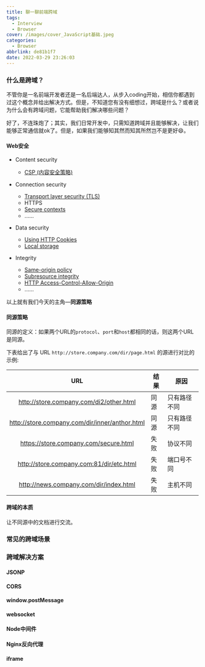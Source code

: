```yaml
---
title: 聊一聊前端跨域
tags:
  - Interview
  - Browser
cover: /images/cover_JavaScript基础.jpeg
categories:
  - Browser
abbrlink: de81b1f7
date: 2022-03-29 23:26:03
---
```


### 什么是跨域？

不管你是一名前端开发者还是一名后端达人，从步入coding开始，相信你都遇到过这个概念并给出解决方式。但是，不知道您有没有细想过，跨域是什么？或者说为什么会有跨域问题，它能帮助我们解决哪些问题？

好了，不连珠炮了；其实，我们日常开发中，只需知道跨域并且能够解决，让我们能够正常通信就ok了。但是，如果我们能够知其然而知其所然岂不是更好😄。

#### Web安全

* Content security
  * [CSP (内容安全策略)](https://developer.mozilla.org/en-US/docs/Web/HTTP/CSP)

* Connection security
  * [Transport layer security (TLS)](https://developer.mozilla.org/en-US/docs/Web/Security/Transport_Layer_Security)
  * HTTPS
  * [Secure contexts](https://developer.mozilla.org/en-US/docs/Web/Security/Secure_Contexts)
  * ......

* Data security
  * [Using HTTP Cookies](https://developer.mozilla.org/en-US/docs/Web/HTTP/Cookies)
  * [Local storage](https://developer.mozilla.org/en-US/docs/Web/API/Window/localStorage)
* Integrity
  * [Same-origin policy](https://developer.mozilla.org/en-US/docs/Web/Security/Same-origin_policy)
  * [Subresource integrity](https://developer.mozilla.org/en-US/docs/Web/Security/Subresource_Integrity)
  * [HTTP Access-Control-Allow-Origin](https://developer.mozilla.org/en-US/docs/Web/HTTP/Headers/Access-Control-Allow-Origin)
  * ......

以上就有我们今天的主角—**同源策略**

#### 同源策略

同源的定义：如果两个URL的`protocol`、`port`和`host`都相同的话，则这两个URL是同源。

下表给出了与 URL `http://store.company.com/dir/page.html` 的源进行对比的示例:

|                      URL                       | 结果 | 原因         |
| :--------------------------------------------: | ---- | ------------ |
|    http://store.company.com/di2/other.html     | 同源 | 只有路径不同 |
| http://store.company.com/dir/inner/anthor.html | 同源 | 只有路径不同 |
|     https://store.company.com/secure.html      | 失败 | 协议不同     |
|    http://store.company.com:81/dir/etc.html    | 失败 | 端口号不同   |
|     http://news.company.com/dir/index.html     | 失败 | 主机不同     |

#### 跨域的本质

让不同源中的文档进行交流。

### 常见的跨域场景

### 跨域解决方案

#### JSONP

#### CORS

#### window.postMessage

#### websocket

#### Node中间件

#### Nginx反向代理

#### iframe



